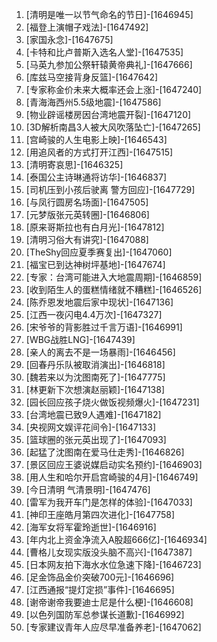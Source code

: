 
1. [清明是唯一以节气命名的节日]-[1646945]
1. [福登上演帽子戏法]-[1647492]
1. [家国永念]-[1647675]
1. [卡特和比卢普斯入选名人堂]-[1647535]
1. [马英九参加公祭轩辕黄帝典礼]-[1647666]
1. [库兹马空接背身反篮]-[1647642]
1. [专家称金价未来大概率还会上涨]-[1647240]
1. [青海海西州5.5级地震]-[1647586]
1. [物业辟谣楼房因台湾地震开裂]-[1647120]
1. [3D解析南昌3人被大风吹落坠亡]-[1647265]
1. [宫崎骏的人生电影上映]-[1646543]
1. [用追风者的方式打开江西]-[1647515]
1. [清明寄哀思]-[1646325]
1. [泰国公主诗琳通将访华]-[1646837]
1. [司机压到小孩后驶离 警方回应]-[1647729]
1. [与凤行圆房名场面]-[1647505]
1. [元梦版张元英转圈]-[1646806]
1. [原来哥斯拉也有白月光]-[1647812]
1. [清明习俗大有讲究]-[1647088]
1. [TheShy回应夏季赛复出]-[1647060]
1. [福宝已到达神树坪基地]-[1647674]
1. [专家：台湾可能进入大地震周期]-[1646859]
1. [收到陌生人的蛋糕情绪就不糟糕]-[1646526]
1. [陈乔恩发地震后家中现状]-[1647136]
1. [江西一夜闪电4.4万次]-[1647327]
1. [宋爷爷的背影胜过千言万语]-[1646991]
1. [WBG战胜LNG]-[1647439]
1. [亲人的离去不是一场暴雨]-[1646456]
1. [回春丹乐队被取消演出]-[1646818]
1. [魏若来以为沈图南死了]-[1647775]
1. [林更新下次想演赵丽颖]-[1647138]
1. [园长回应孩子烧火做饭视频爆火]-[1647231]
1. [台湾地震已致9人遇难]-[1647182]
1. [央视网文娱评花间令]-[1647133]
1. [篮球圈的张元英出现了]-[1647093]
1. [起猛了沈图南在爱马仕走秀]-[1646826]
1. [景区回应王婆说媒启动实名预约]-[1646903]
1. [用人生和哈尔开启宫崎骏的4月]-[1646749]
1. [今日清明 气清景明]-[1647476]
1. [雷军为我开车门是怎样的体验]-[1647033]
1. [神印王座皓月第四次进化]-[1647758]
1. [海军女将军霍玲逝世]-[1646916]
1. [年内北上资金净流入A股超666亿]-[1646934]
1. [曹格儿女现实版没头脑不高兴]-[1647387]
1. [日本网友拍下海水水位急速下降]-[1646723]
1. [足金饰品金价突破700元]-[1646696]
1. [江西通报“提灯定损”事件]-[1646695]
1. [谢帝谢帝我要迪士尼是什么梗]-[1646608]
1. [以色列国防军总参谋长道歉]-[1646992]
1. [专家建议青年人应尽早准备养老]-[1647062]